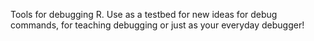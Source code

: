 
Tools for debugging R.  Use as a testbed for new ideas for debug
commands, for teaching debugging or just as your everyday debugger!

